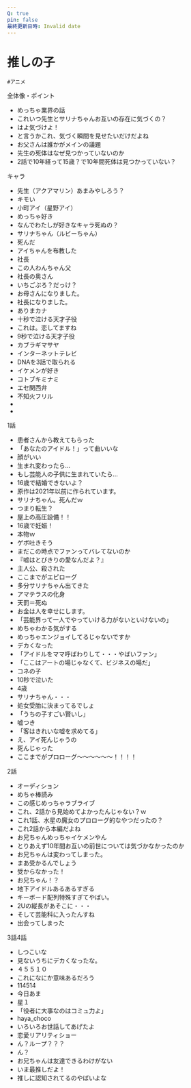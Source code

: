 ```yaml
---
Q: true
pin: false
最終更新日時: Invalid date
---
```

# 推しの子

`#アニメ`

全体像・ポイント

- めっちゃ業界の話  
- これいつ先生とサリナちゃんお互いの存在に気づくの？  
- はよ気づけよ！  
- と言うかこれ、気づく瞬間を見せたいだけだよね  
- お父さんは誰かがメインの議題  
- 先生の死体はなぜ見つかっていないのか  
- 2話で10年経って15歳？で10年間死体は見つかっていない？  

キャラ

- 先生（アクアマリン）あまみやしろう？  
- キモい  
- 小町アイ（星野アイ）  
- めっちゃ好き  
- なんでわたしが好きなキャラ死ぬの？  
- サリナちゃん（ルビーちゃん）  
- 死んだ  
- アイちゃんを布教した  
- 社長  
- この人わんちゃん父  
- 社長の奥さん  
- いちごぷろ？だっけ？  
- お母さんになりました。  
- 社長になりました。  
- ありまカナ  
- 十秒で泣ける天才子役  
- これは。恋してますね  
- 9秒で泣ける天才子役  
- カブラギマサヤ  
- インターネットテレビ  
- DNAを3話で取られる  
- イケメンが好き  
- コトブキミナミ  
- エセ関西弁  
- 不知火フリル  
-  
-  

1話

- 患者さんから教えてもらった  
- 「あなたのアイドル！」って曲いいな  
- 顔がいい  
- 生まれ変わったら…  
- もし芸能人の子供に生まれていたら…  
- 16歳で結婚できないよ？  
- 原作は2021年以前に作られています。  
- サリナちゃん。死んだｗ  
- つまり転生？  
- 屋上の高圧設備！！  
- 16歳で妊娠！  
- 本物ｗ  
- ゲボ吐きそう  
- まだこの時点でファンってバレてないのか  
- 『嘘はとびきりの愛なんだよ？』  
- 主人公、殺された  
- ここまでがエピローグ  
- 多分サリナちゃん出てきた  
- アマテラスの化身  
- 天罰＝死ぬ  
- お金は人を幸せにします。  
- 「芸能界って一人でやっていける力がないといけないの」  
- めちゃわかる気がする  
- めっちゃエンジョイしてるじゃないですか  
- デカくなった  
- 「アイドルをママ呼ばわりして・・・やばいファン」  
- 「ここはアートの場じゃなくて、ビジネスの場だ」  
- コネの子  
- 10秒で泣いた  
- 4歳  
- サリナちゃん・・・  
- 処女受胎に決まってるでしょ  
- 「うちの子すごい賢いし」  
- 嘘つき  
- 「客はきれいな嘘を求めてる」  
- え、アイ死んじゃうの  
- 死んじゃった  
- ここまでがプロローグ～～～～～～！！！！  

2話

- オーディション  
- めちゃ棒読み  
- この感じめっちゃラブライブ  
- これ、2話から見始めてよかったんじゃない？ｗ  
- これ1話、水星の魔女のプロローグ的なやつだったの？  
- これ2話から本編だよね  
- お兄ちゃんめっちゃイケメンやん  
- とりあえず10年間お互いの前世については気づかなかったのか  
- お兄ちゃんは変わってしまった。  
- まあ受かるんでしょう  
- 受からなかった！  
- お兄ちゃん！？  
- 地下アイドルあるあるすぎる  
- キーボード配列特殊すぎてやばい。  
- 2Uの縦長があそこに・・・  
- そして芸能科に入ったんすね  
- 出会ってしまった  

3話4話

- しつこいな  
- 見ないうちにデカくなったな。  
- ４５５１０  
- これになにか意味あるだろう  
- 114514  
- 今日あま  
- 星１  
- 「役者に大事なのはコミュ力よ」  
- haya_choco  
- いろいろお世話してあげたよ  
- 恋愛リアリティショー  
- ん？ループ？？？  
- ん？  
- お兄ちゃんは友達できるわけがない  
- いま最推しだよ！  
- 推しに認知されてるのやばいよな